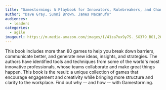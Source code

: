 ```yaml
---
title: "Gamestorming: A Playbook for Innovators, Rulebreakers, and Changemakers " 
author: "Dave Gray, Sunni Brown, James Macanufo"
audiences: 
  - leaders
categories:
  - agile
imageurl: https://m.media-amazon.com/images/I/41za7ux9y7S._SX379_BO1,204,203,200_.jpg
---
```


This book includes more than 80 games to help you break down barriers, communicate better, and generate new ideas, insights, and strategies. The authors have identified tools and techniques from some of the world's most innovative professionals, whose teams collaborate and make great things happen. This book is the result: a unique collection of games that encourage engagement and creativity while bringing more structure and clarity to the workplace. Find out why -- and how -- with Gamestorming.